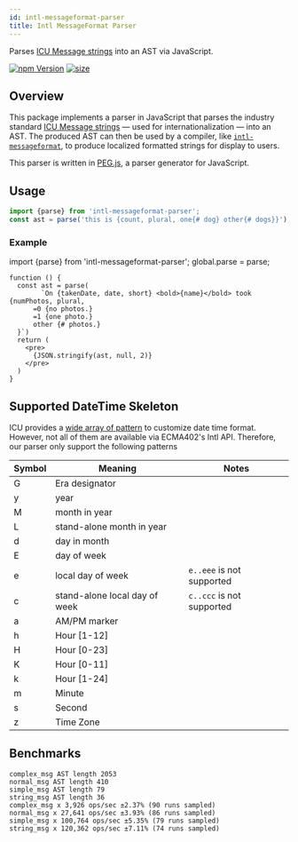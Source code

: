 ```yaml
---
id: intl-messageformat-parser
title: Intl MessageFormat Parser
---
```


Parses [ICU Message strings][icu] into an AST via JavaScript.

[![npm Version](https://badgen.net/npm/v/intl-messageformat-parser)](https://www.npmjs.com/package/intl-messageformat-parser)
[![size](https://badgen.net/bundlephobia/minzip/intl-messageformat-parser)](https://bundlephobia.com/result?p=intl-messageformat-parser)

## Overview

This package implements a parser in JavaScript that parses the industry standard [ICU Message strings][icu] — used for internationalization — into an AST. The produced AST can then be used by a compiler, like [`intl-messageformat`][intl-mf], to produce localized formatted strings for display to users.

This parser is written in [PEG.js][], a parser generator for JavaScript.

## Usage

```ts
import {parse} from 'intl-messageformat-parser';
const ast = parse('this is {count, plural, one{# dog} other{# dogs}}');
```

### Example

import {parse} from 'intl-messageformat-parser';
global.parse = parse;

```tsx live
function () {
  const ast = parse(
        `On {takenDate, date, short} <bold>{name}</bold> took {numPhotos, plural,
      =0 {no photos.}
      =1 {one photo.}
      other {# photos.}
  }`)
  return (
    <pre>
      {JSON.stringify(ast, null, 2)}
    </pre>
  )
}
```

## Supported DateTime Skeleton

ICU provides a [wide array of pattern](https://www.unicode.org/reports/tr35/tr35-dates.html#Date_Field_Symbol_Table) to customize date time format. However, not all of them are available via ECMA402's Intl API. Therefore, our parser only support the following patterns

| Symbol | Meaning                       | Notes                     |
| ------ | ----------------------------- | ------------------------- |
| G      | Era designator                |
| y      | year                          |
| M      | month in year                 |
| L      | stand-alone month in year     |
| d      | day in month                  |
| E      | day of week                   |
| e      | local day of week             | `e..eee` is not supported |
| c      | stand-alone local day of week | `c..ccc` is not supported |
| a      | AM/PM marker                  |
| h      | Hour [1-12]                   |
| H      | Hour [0-23]                   |
| K      | Hour [0-11]                   |
| k      | Hour [1-24]                   |
| m      | Minute                        |
| s      | Second                        |
| z      | Time Zone                     |

## Benchmarks

```
complex_msg AST length 2053
normal_msg AST length 410
simple_msg AST length 79
string_msg AST length 36
complex_msg x 3,926 ops/sec ±2.37% (90 runs sampled)
normal_msg x 27,641 ops/sec ±3.93% (86 runs sampled)
simple_msg x 100,764 ops/sec ±5.35% (79 runs sampled)
string_msg x 120,362 ops/sec ±7.11% (74 runs sampled)
```

[icu]: http://userguide.icu-project.org/formatparse/messages
[intl-mf]: https://github.com/formatjs/formatjs
[peg.js]: https://pegjs.org/
